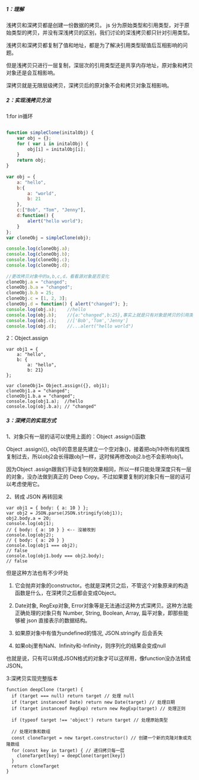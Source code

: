 ##### 1：理解

浅拷贝和深拷贝都是创建一份数据的拷贝。
js 分为原始类型和引用类型，对于原始类型的拷贝，并没有深浅拷贝的区别，我们讨论的深浅拷贝都只针对引用类型。

浅拷贝和深拷贝都复制了值和地址，都是为了解决引用类型赋值后互相影响的问题。

但是浅拷贝只进行一层复制，深层次的引用类型还是共享内存地址，原对象和拷贝对象还是会互相影响。

深拷贝就是无限层级拷贝，深拷贝后的原对象不会和拷贝对象互相影响。

##### 2：实现浅拷贝方法

1\:for in循环

```javascript

function simpleClone(initalObj) {
    var obj = {};
    for ( var i in initalObj) {
        obj[i] = initalObj[i];
    }
    return obj;
}
 
var obj = {
    a: "hello",
    b:{
        a: "world",
        b: 21
    },
    c:["Bob", "Tom", "Jenny"],
    d:function() {
        alert("hello world");
    }
};
var cloneObj = simpleClone(obj);
 
console.log(cloneObj.a);
console.log(cloneObj.b);
console.log(cloneObj.c);
console.log(cloneObj.d);
 
//更改拷贝对象中的a,b,c,d，看看源对象是否变化
cloneObj.a = "changed";
cloneObj.b.a = "changed";
cloneObj.b.b = 25;
cloneObj.c = [1, 2, 3];
cloneObj.d = function() { alert("changed"); };
console.log(obj.a);    //hello
console.log(obj.b);    //{a:"changed",b:25},事实上就是只有对象是拷贝的引用类型
console.log(obj.c);    //['Bob','Tom','Jenny']
console.log(obj.d);    //...alert("hello world")
```

2：Object.assign

    var obj1 = {
        a: "hello",
        b: {
            a: "hello",
            b: 21}
    };
     
    var cloneObj1= Object.assign({}, obj1);
    cloneObj1.a = "changed";
    cloneObj1.b.a = "changed";
    console.log(obj1.a);  //hello
    console.log(obj.b.a); // "changed"

##### 3：深拷贝的实现方式

1、对象只有一层的话可以使用上面的：Object .assign()函数

Object .assign({}, obj1)的意思是先建立一个空对象{}，接着把obj1中所有的属性复制过去，所以obj2会长得跟obj1一样，这时候再修改obj2.b也不会影响obj1。

因为Object .assign跟我们手动复制的效果相同，所以一样只能处理深度只有一层的对象，没办法做到真正的 Deep Copy。不过如果要复制的对象只有一层的话可以考虑使用它。

2、转成 JSON 再转回来

    var obj1 = { body: { a: 10 } };
    var obj2 = JSON.parse(JSON.stringify(obj1));
    obj2.body.a = 20;
    console.log(obj1);
    // { body: { a: 10 } } <-- 沒被改到
    console.log(obj2);
    // { body: { a: 20 } }
    console.log(obj1 === obj2);
    // false
    console.log(obj1.body === obj2.body);
    // false

但是这种方法也有不少坏处

1.  它会抛弃对象的constructor。也就是深拷贝之后，不管这个对象原来的构造函数是什么，在深拷贝之后都会变成Object。

2.  Date对象, RegExp对象, Error对象等是无法通过这种方式深拷贝。这种方法能正确处理的对象只有 Number, String, Boolean, Array, 扁平对象，即那些能够被 json 直接表示的数据结构。

3.  如果原对象中有值为undefined的情况, JSON.stringify 后会丢失

4.  如果obj里有NaN、Infinity和-Infinity，则序列化的结果会变成null

也就是说，只有可以转成JSON格式的对象才可以这样用，像function没办法转成JSON。

3:深拷贝实现完整版本


```
function deepClone (target) {
  if (target === null) return target // 处理 null
  if (target instanceof Date) return new Date(target) // 处理日期
  if (target instanceof RegExp) return new RegExp(target) // 处理正则
  
  if (typeof target !== 'object') return target // 处理原始类型
  
  // 处理对象和数组
  const cloneTarget = new target.constructor() // 创建一个新的克隆对象或克隆数组
  for (const key in target) { // 递归拷贝每一层
    cloneTarget[key] = deepClone(target[key]) 
  }
  return cloneTarget
}


```

